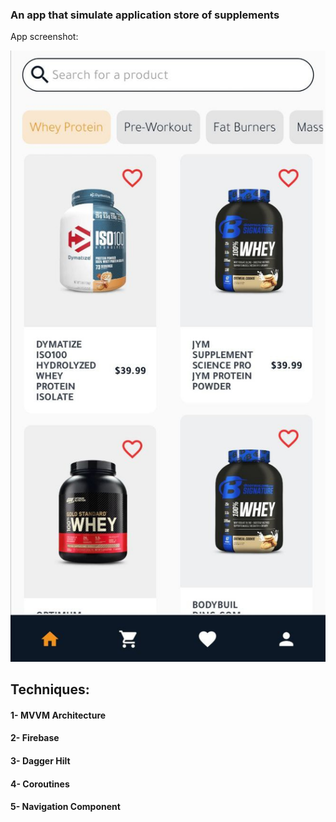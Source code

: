 ### An app that simulate application store of supplements

App screenshot:

![](https://github.com/abdelillah-tam/NutShop/blob/master/Screenshots/photo_2022-07-15_19-05-04%20(2).jpg?raw=true)
## Techniques:
#### 1- MVVM Architecture
#### 2- Firebase
#### 3- Dagger Hilt
#### 4- Coroutines
#### 5- Navigation Component

